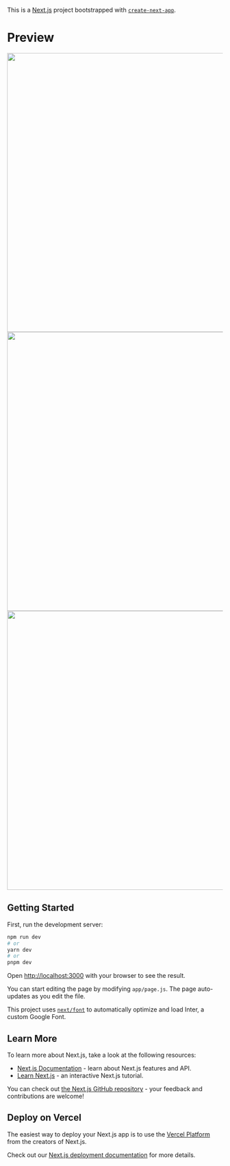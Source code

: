 This is a [Next.js](https://nextjs.org/) project bootstrapped with [`create-next-app`](https://github.com/vercel/next.js/tree/canary/packages/create-next-app).

# Preview

<img src="https://github.com/sinAbhishek/Notes-App/assets/127949220/a3b9ac8f-e7bf-4763-b4f9-3052c9de5be1"  height="650px" />
<img src="https://github.com/sinAbhishek/Notes-App/assets/127949220/c9577816-8683-4460-9aa7-14c51ca97215"  height="650px"/>

<img src="https://github.com/sinAbhishek/Notes-App/assets/127949220/ae86ecda-0af0-4ba5-82d0-997a544c6df8"  height="650px"/>



## Getting Started

First, run the development server:

```bash
npm run dev
# or
yarn dev
# or
pnpm dev
```

Open [http://localhost:3000](http://localhost:3000) with your browser to see the result.

You can start editing the page by modifying `app/page.js`. The page auto-updates as you edit the file.

This project uses [`next/font`](https://nextjs.org/docs/basic-features/font-optimization) to automatically optimize and load Inter, a custom Google Font.

## Learn More

To learn more about Next.js, take a look at the following resources:

- [Next.js Documentation](https://nextjs.org/docs) - learn about Next.js features and API.
- [Learn Next.js](https://nextjs.org/learn) - an interactive Next.js tutorial.

You can check out [the Next.js GitHub repository](https://github.com/vercel/next.js/) - your feedback and contributions are welcome!

## Deploy on Vercel

The easiest way to deploy your Next.js app is to use the [Vercel Platform](https://vercel.com/new?utm_medium=default-template&filter=next.js&utm_source=create-next-app&utm_campaign=create-next-app-readme) from the creators of Next.js.

Check out our [Next.js deployment documentation](https://nextjs.org/docs/deployment) for more details.

